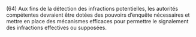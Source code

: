 (64) Aux fins de la détection des infractions potentielles, les autorités compétentes devraient être dotées des pouvoirs d’enquête nécessaires et mettre en place des mécanismes efficaces pour permettre le signalement des infractions effectives ou supposées.
